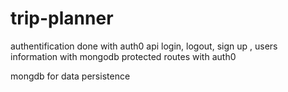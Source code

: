 # trip-planner


authentification done with auth0 api
login, logout, sign up , users information with mongodb
protected routes with auth0

mongdb for data persistence